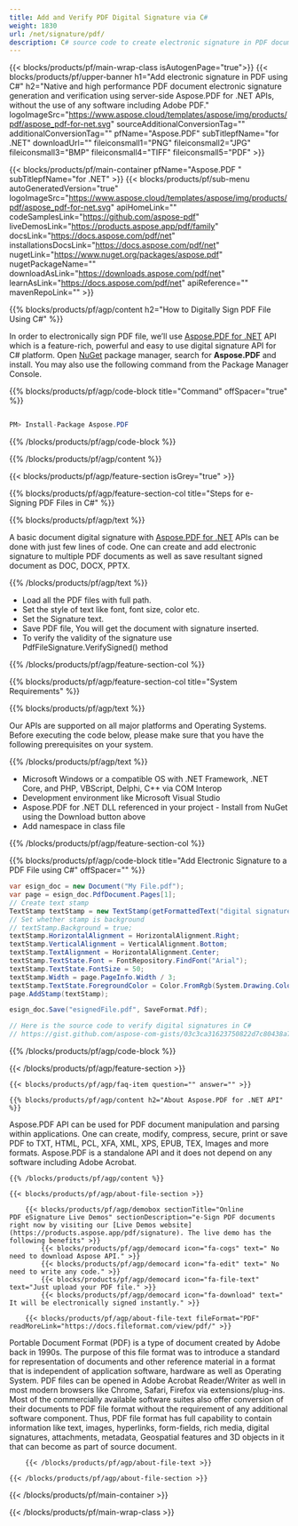 ```yaml
---
title: Add and Verify PDF Digital Signature via C# 
weight: 1830
url: /net/signature/pdf/ 
description: C# source code to create electronic signature in PDF documents on .NET Framework, .NET Core, and PHP, VBScript, Delphi, C++ via COM Interop.
---
```


{{< blocks/products/pf/main-wrap-class isAutogenPage="true">}}
{{< blocks/products/pf/upper-banner h1="Add electronic signature in PDF using C#" h2="Native and high performance PDF document electronic signature generation and verification using server-side Aspose.PDF for .NET APIs, without the use of any software including Adobe PDF." logoImageSrc="https://www.aspose.cloud/templates/aspose/img/products/pdf/aspose_pdf-for-net.svg" sourceAdditionalConversionTag="" additionalConversionTag="" pfName="Aspose.PDF" subTitlepfName="for .NET" downloadUrl="" fileiconsmall1="PNG" fileiconsmall2="JPG" fileiconsmall3="BMP" fileiconsmall4="TIFF" fileiconsmall5="PDF" >}}

{{< blocks/products/pf/main-container pfName="Aspose.PDF " subTitlepfName="for .NET" >}}
{{< blocks/products/pf/sub-menu autoGeneratedVersion="true" logoImageSrc="https://www.aspose.cloud/templates/aspose/img/products/pdf/aspose_pdf-for-net.svg" apiHomeLink="" codeSamplesLink="https://github.com/aspose-pdf" liveDemosLink="https://products.aspose.app/pdf/family" docsLink="https://docs.aspose.com/pdf/net" installationsDocsLink="https://docs.aspose.com/pdf/net" nugetLink="https://www.nuget.org/packages/aspose.pdf" nugetPackageName="" downloadAsLink="https://downloads.aspose.com/pdf/net" learnAsLink="https://docs.aspose.com/pdf/net" apiReference="" mavenRepoLink="" >}}

{{% blocks/products/pf/agp/content h2="How to Digitally Sign PDF File Using C#" %}}

 In order to electronically sign PDF file, we’ll use
 [Aspose.PDF for .NET](https://products.aspose.com/pdf/net) 
 API which is a feature-rich, powerful and easy to use digital signature API for C# platform. Open
 [NuGet](https://www.nuget.org/packages/aspose.pdf) 
 package manager, search for
 **Aspose.PDF** 
 and install. You may also use the following command from the Package Manager Console.

{{% blocks/products/pf/agp/code-block title="Command" offSpacer="true" %}}

```cs

PM> Install-Package Aspose.PDF

```

{{% /blocks/products/pf/agp/code-block %}}

{{% /blocks/products/pf/agp/content %}}

{{< blocks/products/pf/agp/feature-section isGrey="true" >}}

{{% blocks/products/pf/agp/feature-section-col title="Steps for e-Signing PDF Files in C#" %}}

{{% blocks/products/pf/agp/text %}}

 A basic document digital signature with
 [Aspose.PDF for .NET](https://products.aspose.com/pdf/net) 
 APIs can be done with just few lines of code. One can create and add electronic signature to multiple PDF documents as well as save resultant signed document as DOC, DOCX, PPTX.

{{% /blocks/products/pf/agp/text %}}

+  Load all the PDF files with full path.
+  Set the style of text like font, font size, color etc.
+  Set the Signature text.
+  Save PDF file, You will get the document with signature inserted.
+ To verify the validity of the signature use PdfFileSignature.VerifySigned() method

{{% /blocks/products/pf/agp/feature-section-col %}}

{{% blocks/products/pf/agp/feature-section-col title="System Requirements" %}}

{{% blocks/products/pf/agp/text %}}

 Our APIs are supported on all major platforms and Operating Systems. Before executing the code below, please make sure that you have the following prerequisites on your system.

{{% /blocks/products/pf/agp/text %}}

-  Microsoft Windows or a compatible OS with .NET Framework, .NET Core, and PHP, VBScript, Delphi, C++ via COM Interop
-  Development environment like Microsoft Visual Studio
-  Aspose.PDF for .NET DLL referenced in your project - Install from NuGet using the Download button above
-  Add namespace in class file

{{% /blocks/products/pf/agp/feature-section-col %}}

{{% blocks/products/pf/agp/code-block title="Add Electronic Signature to a PDF File using C#" offSpacer="" %}}

```cs
var esign_doc = new Document("My File.pdf");
var page = esign_doc.PdfDocument.Pages[1];
// Create text stamp
TextStamp textStamp = new TextStamp(getFormattedText("digital signature text"));
// Set whether stamp is background
// textStamp.Background = true;
textStamp.HorizontalAlignment = HorizontalAlignment.Right;
textStamp.VerticalAlignment = VerticalAlignment.Bottom;
textStamp.TextAlignment = HorizontalAlignment.Center;
textStamp.TextState.Font = FontRepository.FindFont("Arial");
textStamp.TextState.FontSize = 50;
textStamp.Width = page.PageInfo.Width / 3;
textStamp.TextState.ForegroundColor = Color.FromRgb(System.Drawing.Color.Aqua);
page.AddStamp(textStamp);

esign_doc.Save("esignedFile.pdf", SaveFormat.Pdf);  

// Here is the source code to verify digital signatures in C# 
// https://gist.github.com/aspose-com-gists/03c3ca31623750822d7c80438a76d786#file-verify-digital-signature-cs

```

{{% /blocks/products/pf/agp/code-block %}}

{{< /blocks/products/pf/agp/feature-section >}}

    {{< blocks/products/pf/agp/faq-item question="" answer="" >}}
 

<!-- aboutfile Starts -->

    {{% blocks/products/pf/agp/content h2="About Aspose.PDF for .NET API" %}}

 Aspose.PDF API can be used for PDF document manipulation and parsing within applications. One can create, modify, compress, secure, print or save PDF to TXT, HTML, PCL, XFA, XML, XPS, EPUB, TEX, Images and more formats. Aspose.PDF is a standalone API and it does not depend on any software including Adobe Acrobat. ‎



    {{% /blocks/products/pf/agp/content %}}

    {{< blocks/products/pf/agp/about-file-section >}}

        {{< blocks/products/pf/agp/demobox sectionTitle="Online PDF eSignature Live Demos" sectionDescription="e-Sign PDF documents right now by visiting our [Live Demos website](https://products.aspose.app/pdf/signature). The live demo has the following benefits" >}}
            {{< blocks/products/pf/agp/democard icon="fa-cogs" text=" No need to download Aspose API." >}}
            {{< blocks/products/pf/agp/democard icon="fa-edit" text=" No need to write any code." >}}
            {{< blocks/products/pf/agp/democard icon="fa-file-text" text="Just upload your PDF file." >}}
            {{< blocks/products/pf/agp/democard icon="fa-download" text=" It will be electronically signed instantly." >}}

        {{< blocks/products/pf/agp/about-file-text fileFormat="PDF" readMoreLink="https://docs.fileformat.com/view/pdf/" >}}
Portable Document Format (PDF) is a type of document created by Adobe back in 1990s. The purpose of this file format was to introduce a standard for representation of documents and other reference material in a format that is independent of application software, hardware as well as Operating System. PDF files can be opened in Adobe Acrobat Reader/Writer as well in most modern browsers like Chrome, Safari, Firefox via extensions/plug-ins. Most of the commercially available software suites also offer conversion of their documents to PDF file format without the requirement of any additional software component. Thus, PDF file format has full capability to contain information like text, images, hyperlinks, form-fields, rich media, digital signatures, attachments, metadata, Geospatial features and 3D objects in it that can become as part of source document. 

        {{< /blocks/products/pf/agp/about-file-text >}}

    {{< /blocks/products/pf/agp/about-file-section >}}

<!-- aboutfile Ends -->

{{< /blocks/products/pf/main-container >}}
    
{{< /blocks/products/pf/main-wrap-class >}}